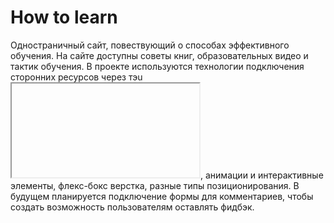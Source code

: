 # **How to learn**
Одностраничный сайт, повествующий о способах эффективного обучения. На сайте доступны советы книг, образовательных видео и тактик обучения.  В проекте используются технологии подключения сторонних ресурсов через тэu <iframe></iframe>, анимации и интерактивные элементы, флекс-бокс верстка, разные типы позиционирования.
В будущем планируется подключение формы для комментариев, чтобы создать возможность пользователям оставлять фидбэк.
